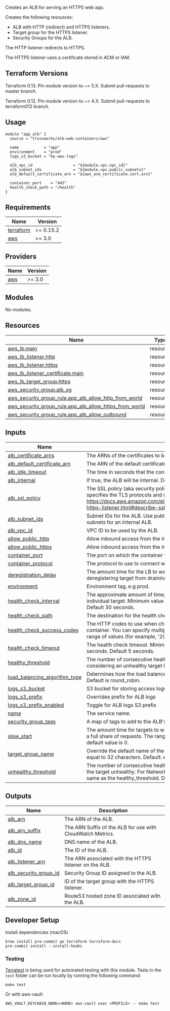 Creates an ALB for serving an HTTPS web app.

Creates the following resources:

* ALB with HTTP (redirect) and HTTPS listeners.
* Target group for the HTTPS listener.
* Security Groups for the ALB.

The HTTP listener redirects to HTTPS.

The HTTPS listener uses a certificate stored in ACM or IAM.

## Terraform Versions

Terraform 0.13. Pin module version to ~> 5.X. Submit pull-requests to master branch.

Terraform 0.12. Pin module version to ~> 4.X. Submit pull-requests to terraform012 branch.

## Usage

```hcl
module "app_alb" {
  source = "trussworks/alb-web-containers/aws"

  name           = "app"
  environment    = "prod"
  logs_s3_bucket = "my-aws-logs"

  alb_vpc_id                  = "${module.vpc.vpc_id}"
  alb_subnet_ids              = "${module.vpc.public_subnets}"
  alb_default_certificate_arn = "${aws_acm_certificate.cert.arn}"

  container_port    = "443"
  health_check_path = "/health"
}
```

<!-- BEGINNING OF PRE-COMMIT-TERRAFORM DOCS HOOK -->
## Requirements

| Name | Version |
|------|---------|
| <a name="requirement_terraform"></a> [terraform](#requirement\_terraform) | >= 0.15.2 |
| <a name="requirement_aws"></a> [aws](#requirement\_aws) | >= 3.0 |

## Providers

| Name | Version |
|------|---------|
| <a name="provider_aws"></a> [aws](#provider\_aws) | >= 3.0 |

## Modules

No modules.

## Resources

| Name | Type |
|------|------|
| [aws_lb.main](https://registry.terraform.io/providers/hashicorp/aws/latest/docs/resources/lb) | resource |
| [aws_lb_listener.http](https://registry.terraform.io/providers/hashicorp/aws/latest/docs/resources/lb_listener) | resource |
| [aws_lb_listener.https](https://registry.terraform.io/providers/hashicorp/aws/latest/docs/resources/lb_listener) | resource |
| [aws_lb_listener_certificate.main](https://registry.terraform.io/providers/hashicorp/aws/latest/docs/resources/lb_listener_certificate) | resource |
| [aws_lb_target_group.https](https://registry.terraform.io/providers/hashicorp/aws/latest/docs/resources/lb_target_group) | resource |
| [aws_security_group.alb_sg](https://registry.terraform.io/providers/hashicorp/aws/latest/docs/resources/security_group) | resource |
| [aws_security_group_rule.app_alb_allow_http_from_world](https://registry.terraform.io/providers/hashicorp/aws/latest/docs/resources/security_group_rule) | resource |
| [aws_security_group_rule.app_alb_allow_https_from_world](https://registry.terraform.io/providers/hashicorp/aws/latest/docs/resources/security_group_rule) | resource |
| [aws_security_group_rule.app_alb_allow_outbound](https://registry.terraform.io/providers/hashicorp/aws/latest/docs/resources/security_group_rule) | resource |

## Inputs

| Name | Description | Type | Default | Required |
|------|-------------|------|---------|:--------:|
| <a name="input_alb_certificate_arns"></a> [alb\_certificate\_arns](#input\_alb\_certificate\_arns) | The ARNs of the certificates to be attached to the ALB. | `list(string)` | `[]` | no |
| <a name="input_alb_default_certificate_arn"></a> [alb\_default\_certificate\_arn](#input\_alb\_default\_certificate\_arn) | The ARN of the default certificate to be attached to the ALB. | `string` | n/a | yes |
| <a name="input_alb_idle_timeout"></a> [alb\_idle\_timeout](#input\_alb\_idle\_timeout) | The time in seconds that the connection is allowed to be idle. | `number` | `60` | no |
| <a name="input_alb_internal"></a> [alb\_internal](#input\_alb\_internal) | If true, the ALB will be internal. Default's to false, the ALB will be public. | `string` | `false` | no |
| <a name="input_alb_ssl_policy"></a> [alb\_ssl\_policy](#input\_alb\_ssl\_policy) | The SSL policy (aka security policy) for the Application Load Balancer that specifies the TLS protocols and ciphers allowed.  See <https://docs.aws.amazon.com/elasticloadbalancing/latest/application/create-https-listener.html#describe-ssl-policies>. | `string` | `"ELBSecurityPolicy-2016-08"` | no |
| <a name="input_alb_subnet_ids"></a> [alb\_subnet\_ids](#input\_alb\_subnet\_ids) | Subnet IDs for the ALB. Use public subnets for a public ALB and private subnets for an internal ALB. | `list(string)` | n/a | yes |
| <a name="input_alb_vpc_id"></a> [alb\_vpc\_id](#input\_alb\_vpc\_id) | VPC ID to be used by the ALB. | `string` | n/a | yes |
| <a name="input_allow_public_http"></a> [allow\_public\_http](#input\_allow\_public\_http) | Allow inbound access from the Internet to port 80 | `string` | `true` | no |
| <a name="input_allow_public_https"></a> [allow\_public\_https](#input\_allow\_public\_https) | Allow inbound access from the Internet to port 443 | `string` | `true` | no |
| <a name="input_container_port"></a> [container\_port](#input\_container\_port) | The port on which the container will receive traffic. | `string` | `443` | no |
| <a name="input_container_protocol"></a> [container\_protocol](#input\_container\_protocol) | The protocol to use to connect with the container. | `string` | `"HTTPS"` | no |
| <a name="input_deregistration_delay"></a> [deregistration\_delay](#input\_deregistration\_delay) | The amount time for the LB to wait before changing the state of a deregistering target from draining to unused. Default is 90s. | `string` | `90` | no |
| <a name="input_environment"></a> [environment](#input\_environment) | Environment tag, e.g prod. | `string` | n/a | yes |
| <a name="input_health_check_interval"></a> [health\_check\_interval](#input\_health\_check\_interval) | The approximate amount of time, in seconds, between health checks of an individual target. Minimum value 5 seconds, Maximum value 300 seconds. Default 30 seconds. | `string` | `30` | no |
| <a name="input_health_check_path"></a> [health\_check\_path](#input\_health\_check\_path) | The destination for the health check requests to the container. | `string` | `"/"` | no |
| <a name="input_health_check_success_codes"></a> [health\_check\_success\_codes](#input\_health\_check\_success\_codes) | The HTTP codes to use when checking for a successful response from the container. You can specify multiple values (for example, '200,202') or a range of values (for example, '200-299'). | `string` | `"200"` | no |
| <a name="input_health_check_timeout"></a> [health\_check\_timeout](#input\_health\_check\_timeout) | The health check timeout. Minimum value 2 seconds, Maximum value 60 seconds. Default 5 seconds. | `string` | `5` | no |
| <a name="input_healthy_threshold"></a> [healthy\_threshold](#input\_healthy\_threshold) | The number of consecutive health checks successes required before considering an unhealthy target healthy. Defaults to 3. | `string` | `3` | no |
| <a name="input_load_balancing_algorithm_type"></a> [load\_balancing\_algorithm\_type](#input\_load\_balancing\_algorithm\_type) | Determines how the load balancer selects targets when routing requests.  Default is round\_robin. | `string` | `"round_robin"` | no |
| <a name="input_logs_s3_bucket"></a> [logs\_s3\_bucket](#input\_logs\_s3\_bucket) | S3 bucket for storing access logs. Set to empty string to disable logs. | `string` | n/a | yes |
| <a name="input_logs_s3_prefix"></a> [logs\_s3\_prefix](#input\_logs\_s3\_prefix) | Overrides prefix for ALB logs | `string` | `""` | no |
| <a name="input_logs_s3_prefix_enabled"></a> [logs\_s3\_prefix\_enabled](#input\_logs\_s3\_prefix\_enabled) | Toggle for ALB logs S3 prefix | `string` | `true` | no |
| <a name="input_name"></a> [name](#input\_name) | The service name. | `string` | n/a | yes |
| <a name="input_security_group_tags"></a> [security\_group\_tags](#input\_security\_group\_tags) | A map of tags to add to the ALB's security group. | `map(string)` | `{}` | no |
| <a name="input_slow_start"></a> [slow\_start](#input\_slow\_start) | The amount time for targets to warm up before the load balancer sends them a full share of requests. The range is 30-900 seconds or 0 to disable. The default value is 0. | `number` | `0` | no |
| <a name="input_target_group_name"></a> [target\_group\_name](#input\_target\_group\_name) | Override the default name of the ALB's target group. Must be less than or equal to 32 characters. Default: ecs-[name]-[environment]-[protocol]. | `string` | `""` | no |
| <a name="input_unhealthy_threshold"></a> [unhealthy\_threshold](#input\_unhealthy\_threshold) | The number of consecutive health check failures required before considering the target unhealthy. For Network Load Balancers, this value must be the same as the healthy\_threshold. Defaults to 3. | `string` | `3` | no |

## Outputs

| Name | Description |
|------|-------------|
| <a name="output_alb_arn"></a> [alb\_arn](#output\_alb\_arn) | The ARN of the ALB. |
| <a name="output_alb_arn_suffix"></a> [alb\_arn\_suffix](#output\_alb\_arn\_suffix) | The ARN Suffix of the ALB for use with CloudWatch Metrics. |
| <a name="output_alb_dns_name"></a> [alb\_dns\_name](#output\_alb\_dns\_name) | DNS name of the ALB. |
| <a name="output_alb_id"></a> [alb\_id](#output\_alb\_id) | The ID of the ALB. |
| <a name="output_alb_listener_arn"></a> [alb\_listener\_arn](#output\_alb\_listener\_arn) | The ARN associated with the HTTPS listener on the ALB. |
| <a name="output_alb_security_group_id"></a> [alb\_security\_group\_id](#output\_alb\_security\_group\_id) | Security Group ID assigned to the ALB. |
| <a name="output_alb_target_group_id"></a> [alb\_target\_group\_id](#output\_alb\_target\_group\_id) | ID of the target group with the HTTPS listener. |
| <a name="output_alb_zone_id"></a> [alb\_zone\_id](#output\_alb\_zone\_id) | Route53 hosted zone ID associated with the ALB. |
<!-- END OF PRE-COMMIT-TERRAFORM DOCS HOOK -->

## Developer Setup

Install dependencies (macOS)

```shell
brew install pre-commit go terraform terraform-docs
pre-commit install --install-hooks
```

### Testing

[Terratest](https://github.com/gruntwork-io/terratest) is being used for
automated testing with this module. Tests in the `test` folder can be run
locally by running the following command:

```shell
make test
```

Or with aws-vault:

```shell
AWS_VAULT_KEYCHAIN_NAME=<NAME> aws-vault exec <PROFILE> -- make test
```
